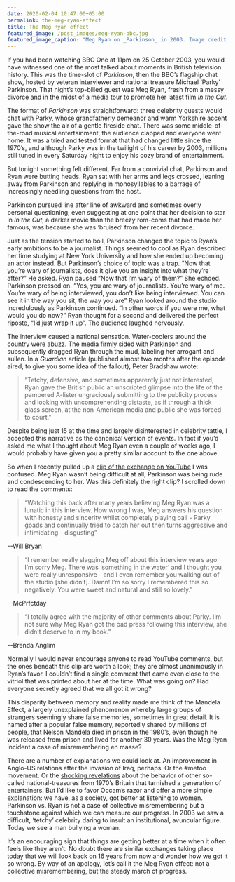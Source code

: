 ```yaml
---
date: 2020-02-04 10:47:00+05:00
permalink: the-meg-ryan-effect
title: The Meg Ryan effect
featured_image: /post_images/meg-ryan-bbc.jpg
featured_image_caption: "Meg Ryan on _Parkinson_ in 2003. Image credit: [YouTube](https://www.youtube.com/watch?v=blpq-Iwu25s)"
---
```


If you had been watching BBC One at 11pm on 25 October 2003, you would have witnessed one of the most talked about moments in British television history. This was the time-slot of _Parkinson_, then the BBC’s flagship chat show, hosted by veteran interviewer and national treasure Michael ‘Parky’ Parkinson. That night’s top-billed guest was Meg Ryan, fresh from a messy divorce and in the midst of a media tour to promote her latest film _In the Cut_.

The format of _Parkinson_ was straightforward: three celebrity guests would chat with Parky, whose grandfatherly demeanor and warm Yorkshire accent gave the show the air of a gentle fireside chat. There was some middle-of-the-road musical entertainment, the audience clapped and everyone went home. It was a tried and tested format that had changed little since the 1970’s, and although Parky was in the twilight of his career by 2003, millions still tuned in every Saturday night to enjoy his cozy brand of entertainment.

But tonight something felt different. Far from a convivial chat, Parkinson and Ryan were butting heads. Ryan sat with her arms and legs crossed, leaning away from Parkinson and replying in monosyllables to a barrage of increasingly needling questions from the host. 

Parkinson pursued line after line of awkward and sometimes overly personal questioning, even suggesting at one point that her decision to star in _In the Cut_, a darker movie than the breezy rom-coms that had made her famous, was because she was ‘bruised’ from her recent divorce. 

Just as the tension started to boil, Parkinson changed the topic to Ryan’s early ambitions to be a journalist. Things seemed to cool as Ryan described her time studying at New York University and how she ended up becoming an actor instead. But Parkinson’s choice of topic was a trap. “Now that you’re wary of journalists, does it give you an insight into what they’re after?” He asked. Ryan paused “Now that I’m wary of them?” She echoed. Parkinson pressed on. “Yes, you are wary of journalists. You’re wary of me. You’re wary of being interviewed, you don’t like being interviewed. You can see it in the way you sit, the way you are” Ryan looked around the studio incredulously as Parkinson continued. “In other words if you were me, what would you do now?” Ryan thought for a second and delivered the perfect riposte, “I’d just wrap it up”. The audience laughed nervously.

The interview caused a national sensation. Water-coolers around the country were abuzz. The media firmly sided with Parkinson and subsequently dragged Ryan through the mud, labeling her arrogant and sullen. In a _Guardian_ article (published almost two months after the episode aired, to give you some idea of the fallout), Peter Bradshaw wrote:

> “Tetchy, defensive, and sometimes apparently just not interested, Ryan gave the British public an unscripted glimpse into the life of the pampered A-lister ungraciously submitting to the publicity process and looking with uncomprehending distaste, as if through a thick glass screen, at the non-American media and public she was forced to court.”

Despite being just 15 at the time and largely disinterested in celebrity tattle, I accepted this narrative as the canonical version of events. In fact if you’d asked me what I thought about Meg Ryan even a couple of weeks ago, I would probably have given you a pretty similar account to the one above.

So when I recently pulled up a [clip of the exchange on YouTube](https://www.youtube.com/watch?v=blpq-Iwu25s) I was confused. Meg Ryan wasn’t being difficult at all, Parkinson was being rude and condescending to her. Was this definitely the right clip? I scrolled down to read the comments:

> “Watching this back after many years believing Meg Ryan was a lunatic in this interview. How wrong I was, Meg answers his question with honesty and sincerity whilst completely playing ball - Parky goads and continually tried to catch her out then turns aggressive and intimidating - disgusting”

--Will Bryan

> “I remember really slagging Meg off about this interview years ago. I’m sorry Meg. There was ‘something in the water’ and I thought you were really unresponsive - and I even remember you walking out of the studio [she didn’t]. Damn! I’m so sorry I remembered this so negatively. You were sweet and natural and still so lovely.”

--McPrfctday

> “I totally agree with the majority of other comments about Parky. I’m not sure why Meg Ryan got the bad press following this interview, she didn’t deserve to in my book.”

--Brenda Anglim

Normally I would never encourage anyone to read YouTube comments, but the ones beneath this clip are worth a look; they are almost unanimously in Ryan’s favor. I couldn’t find a single comment that came even close to the vitriol that was printed about her at the time. What was going on? Had everyone secretly agreed that we all got it wrong?

This disparity between memory and reality made me think of the Mandela Effect, a largely unexplained phenomenon whereby large groups of strangers seemingly share false memories, sometimes in great detail. It is named after a popular false memory, reportedly shared by millions of people, that Nelson Mandela died in prison in the 1980’s, even though he was released from prison and lived for another 30 years. Was the Meg Ryan incident a case of misremembering en masse?

There are a number of explanations we could look at. An improvement in Anglo-US relations after the invasion of Iraq, perhaps. Or the #metoo movement. Or the [shocking revelations](https://en.wikipedia.org/wiki/Operation_Yewtree) about the behavior of other so-called national-treasures from 1970’s Britain that tarnished a generation of entertainers. But I’d like to favor Occam’s razor and offer a more simple explanation: we have, as a society, got better at listening to women. Parkinson vs. Ryan is not a case of collective misremembering but a touchstone against which we can measure our progress. In 2003 we saw a difficult, ‘tetchy’ celebrity daring to insult an institutional, avuncular figure. Today we see a man bullying a woman.

It’s an encouraging sign that things are getting better at a time when it often feels like they aren’t. No doubt there are similar exchanges taking place today that we will look back on 16 years from now and wonder how we got it so wrong. By way of an apology, let’s call it the Meg Ryan effect: not a collective misremembering, but the steady march of progress.
